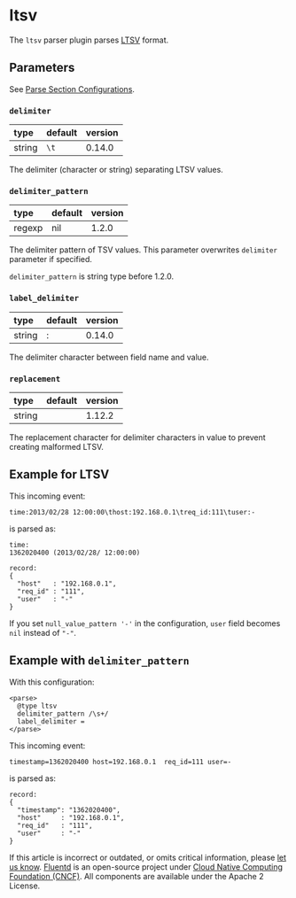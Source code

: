 # ltsv

The `ltsv` parser plugin parses [LTSV](http://ltsv.org/) format.

## Parameters

See [Parse Section Configurations](../configuration/parse-section.md).

### `delimiter`

| type | default | version |
| :--- | :--- | :--- |
| string | `\t` | 0.14.0 |

The delimiter \(character or string\) separating LTSV values.

### `delimiter_pattern`

| type | default | version |
| :--- | :--- | :--- |
| regexp | nil | 1.2.0 |

The delimiter pattern of TSV values. This parameter overwrites `delimiter` parameter if specified.

`delimiter_pattern` is string type before 1.2.0.

### `label_delimiter`

| type | default | version |
| :--- | :--- | :--- |
| string | : | 0.14.0 |

The delimiter character between field name and value.

### `replacement`

| type | default | version |
| :--- | :--- | :--- |
| string | ` ` | 1.12.2 |

The replacement character for delimiter characters in value to prevent creating malformed LTSV.

## Example for LTSV

This incoming event:

```text
time:2013/02/28 12:00:00\thost:192.168.0.1\treq_id:111\tuser:-
```

is parsed as:

```text
time:
1362020400 (2013/02/28/ 12:00:00)

record:
{
  "host"   : "192.168.0.1",
  "req_id" : "111",
  "user"   : "-"
}
```

If you set `null_value_pattern '-'` in the configuration, `user` field becomes `nil` instead of `"-"`.

## Example with `delimiter_pattern`

With this configuration:

```text
<parse>
  @type ltsv
  delimiter_pattern /\s+/
  label_delimiter =
</parse>
```

This incoming event:

```text
timestamp=1362020400 host=192.168.0.1  req_id=111 user=-
```

is parsed as:

```text
record:
{
  "timestamp": "1362020400",
  "host"     : "192.168.0.1",
  "req_id"   : "111",
  "user"     : "-"
}
```

If this article is incorrect or outdated, or omits critical information, please [let us know](https://github.com/fluent/fluentd-docs-gitbook/issues?state=open). [Fluentd](http://www.fluentd.org/) is an open-source project under [Cloud Native Computing Foundation \(CNCF\)](https://cncf.io/). All components are available under the Apache 2 License.

